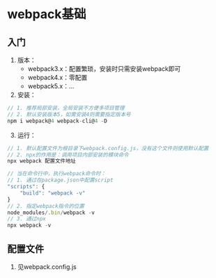 <!--
 * @Author: mengbing mengbingg@outlook.com
 * @Date: 2022-08-25 09:32:45
 * @LastEditors: mengbing mengbingg@outlook.com
 * @LastEditTime: 2022-09-10 12:19:49
 * @Descripttion: 
-->
# webpack基础
## 入门
1. 版本：
    - webpack3.x：配置繁琐，安装时只需安装webpack即可
    - webpack4.x：零配置
    - webpack5.x：...
2. 安装：
```js
// 1. 推荐局部安装，全局安装不方便多项目管理
// 2. 默认安装版本5，如需安装4则需要指定版本号
npm i webpack@4 webpack-cli@4 -D
```
3. 运行：
```js
// 1. 默认配置文件为根目录下webpack.config.js，没有这个文件则使用默认配置
// 2. npx的作用是：调用项目内部安装的模块命令
npx webpack 配置文件地址

// 当在命令行中，执行webpack命令时：
// 1. 通过在package.json中配置script
"scripts": {
    "build": "webpack -v"
}
// 2. 指定webpack指令的位置
node_modules/.bin/webpack -v
// 3. 通过npx
npx webpack -v
```

## 配置文件
1. 见webpack.config.js